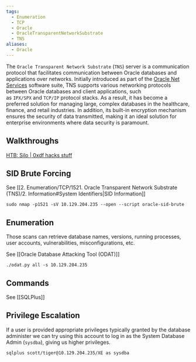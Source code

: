 ```yaml
---
tags:
  - Enumeration
  - TCP
  - Oracle
  - OracleTransparentNetworkSubstrate
  - TNS
aliases:
  - Oracle
---
```

The `Oracle Transparent Network Substrate` (`TNS`) server is a communication protocol that facilitates communication between Oracle databases and applications over networks. Initially introduced as part of the [Oracle Net Services](https://docs.oracle.com/en/database/oracle/oracle-database/18/netag/introducing-oracle-net-services.html) software suite, TNS supports various networking protocols between Oracle databases and client applications, such as `IPX/SPX` and `TCP/IP` protocol stacks. As a result, it has become a preferred solution for managing large, complex databases in the healthcare, finance, and retail industries. In addition, its built-in encryption mechanism ensures the security of data transmitted, making it an ideal solution for enterprise environments where data security is paramount.

## Walkthroughs

[HTB: Silo | 0xdf hacks stuff](https://0xdf.gitlab.io/2018/08/04/htb-silo.html)


## SID Brute Forcing 

See [[2. Enumeration/TCP/1521. Oracle Transparent Network Substrate (TNS)/2. Information#System Identifiers|SID Information]]

```shell-session
sudo nmap -p1521 -sV 10.129.204.235 --open --script oracle-sid-brute
```

## Enumeration 

Those scans can retrieve database names, versions, running processes, user accounts, vulnerabilities, misconfigurations, etc.

See [[Oracle Database Attacking Tool (ODAT)]]

```shell-session
./odat.py all -s 10.129.204.235
```

## Commands 

See [[SQLPlus]]

## Privilege Escalation

If a user is provided appropriate privileges typically granted by the database administer we can try using this account to log in as the System Database Admin (`sysdba`), giving us higher privileges.

```shell-session
sqlplus scott/tiger@10.129.204.235/XE as sysdba
```
